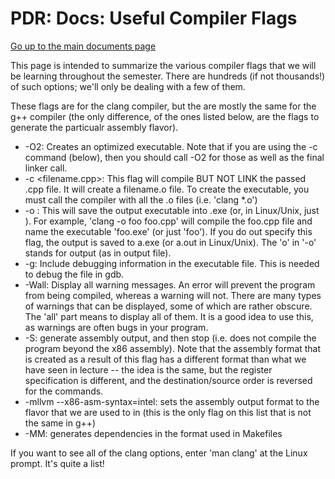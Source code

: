 PDR: Docs: Useful Compiler Flags
================================

[Go up to the main documents page](index.html)

This page is intended to summarize the various compiler flags that we
will be learning throughout the semester.  There are hundreds (if not
thousands!) of such options; we'll only be dealing with a few of them.

These flags are for the clang compiler, but the are mostly the same
for the g++ compiler (the only difference, of the ones listed below,
are the flags to generate the particualr assembly flavor).

- -O2: Creates an optimized executable.  Note that if you are using
  the -c command (below), then you should call -O2 for those as well
  as the final linker call.
- -c <filename.cpp>: This flag will compile BUT NOT LINK the passed
  .cpp file.  It will create a filename.o file.  To create the
  executable, you must call the compiler with all the .o files
  (i.e. 'clang *.o')
- -o <filename>: This will save the output executable into
  <filename>.exe (or, in Linux/Unix, just <filename>).  For example,
  'clang -o foo foo.cpp' will compile the foo.cpp file and name the
  executable 'foo.exe' (or just 'foo').  If you do out specify this
  flag, the output is saved to a.exe (or a.out in Linux/Unix).  The 'o'
  in '-o' stands for output (as in output file).
- -g: Include debugging information in the executable file.  This is
  needed to debug the file in gdb.
- -Wall: Display all warning messages.  An error will prevent the
  program from being compiled, whereas a warning will not.  There are
  many types of warnings that can be displayed, some of which are
  rather obscure.  The 'all' part means to display all of them.  It is
  a good idea to use this, as warnings are often bugs in your program.
- -S: generate assembly output, and then stop (i.e. does not compile
  the program beyond the x86 assembly).  Note that the assembly format
  that is created as a result of this flag has a different format than
  what we have seen in lecture -- the idea is the same, but the
  register specification is different, and the destination/source order
  is reversed for the commands. 
- -mllvm --x86-asm-syntax=intel: sets the assembly output format to
  the flavor that we are used to in (this is the only flag on this
  list that is not the same in g++)
- -MM: generates dependencies in the format used in Makefiles

If you want to see all of the clang options, enter 'man clang' at the
Linux prompt.  It's quite a list!
